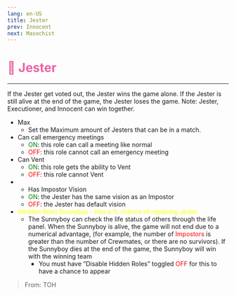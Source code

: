 ```yaml
---
lang: en-US
title: Jester
prev: Innocent
next: Masochist
---
```


# <font color="#ec62a5">🤡 <b>Jester</b></font> <Badge text="Evil" type="tip" vertical="middle"/>
---

If the Jester get voted out, the Jester wins the game alone. If the Jester is still alive at the end of the game, the Jester loses the game. Note: Jester, Executioner, and Innocent can win together.

* Max
  * Set the Maximum amount of Jesters that can be in a match.
* Can call emergency meetings
  * <font color=green>ON</font>: this role can call a meeting like normal
  * <font color=red>OFF</font>: this role cannot call an emergency meeting
* Can Vent
  * <font color=green>ON</font>: this role gets the ability to Vent
  * <font color=red>OFF</font>: this role cannot Vent
* * Has Impostor Vision
  * <font color=green>ON</font>: the Jester has the same vision as an Impostor
  * <font color=red>OFF</font>: the Jester has default vision
* <font color=yellow>(Hidden Role) Sunnyboy - Has a % chance of replacing Jester</font>
  * The Sunnyboy can check the life status of others through the life panel. When the Sunnyboy is alive, the game will not end due to a numerical advantage, (for example, the number of <font color=red>Impostors</font> is greater than the number of Crewmates, or there are no survivors). If the Sunnyboy dies at the end of the game, the Sunnyboy will win with the winning team
    * You must have “Disable Hidden Roles” toggled <font color=red>OFF</font> for this to have a chance to appear

> From: TOH